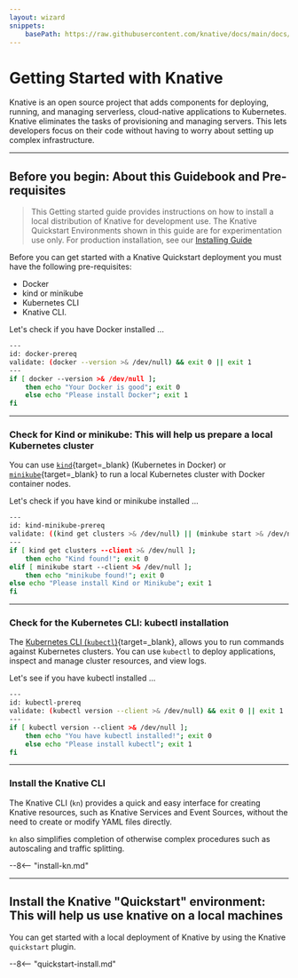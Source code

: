 ```yaml
---
layout: wizard
snippets:
    basePath: https://raw.githubusercontent.com/knative/docs/main/docs/snippets
---
```

# Getting Started with Knative

Knative is an open source project that adds components for deploying, running, and managing serverless, cloud-native applications to Kubernetes. Knative eliminates the tasks of provisioning and managing servers. This lets developers focus on their code without having to worry about setting up complex infrastructure.

---

## Before you begin: About this Guidebook and Pre-requisites

> This Getting started guide provides instructions on how to install a local distribution of Knative for development use. The Knative Quickstart Environments shown in this guide are for experimentation use only. For production installation, see our [Installing Guide](../install/README.md)

Before you can get started with a Knative Quickstart deployment you must have the following pre-requisites: 
- Docker
- kind or minikube
- Kubernetes CLI
- Knative CLI.

Let's check if you have Docker installed ...

```bash
---
id: docker-prereq
validate: (docker --version >& /dev/null) && exit 0 || exit 1
---
if [ docker --version >& /dev/null ];
    then echo "Your Docker is good"; exit 0
    else echo "Please install Docker"; exit 1
fi
```

---

### Check for Kind or minikube: This will help us prepare a local Kubernetes cluster

You can use [`kind`](https://kind.sigs.k8s.io/docs/user/quick-start){target=_blank} (Kubernetes in Docker) or [`minikube`](https://minikube.sigs.k8s.io/docs/start/){target=_blank} to run a local Kubernetes cluster with Docker container nodes.

Let's check if you have kind or minikube installed ...

```bash
---
id: kind-minikube-prereq
validate: ((kind get clusters >& /dev/null) || (minkube start >& /dev/null)) && exit 0 || exit 1
---
if [ kind get clusters --client >& /dev/null ];
    then echo "Kind found!"; exit 0
elif [ minikube start --client >& /dev/null ];
    then echo "minikube found!"; exit 0
else echo "Please install Kind or Minikube"; exit 1
fi
```

---

### Check for the Kubernetes CLI: kubectl installation

The [Kubernetes CLI (`kubectl`)](https://kubernetes.io/docs/tasks/tools/install-kubectl){target=_blank}, allows you to run commands against Kubernetes clusters. You can use `kubectl` to deploy applications, inspect and manage cluster resources, and view logs.

Let's see if you have kubectl installed ... 

```bash
---
id: kubectl-prereq
validate: (kubectl version --client >& /dev/null) && exit 0 || exit 1
---
if [ kubectl version --client >& /dev/null ];
    then echo "You have kubectl installed!"; exit 0
    else echo "Please install kubectl"; exit 1
fi
```

---

### Install the Knative CLI

The Knative CLI (`kn`) provides a quick and easy interface for creating Knative resources, such as Knative Services and Event Sources, without the need to create or modify YAML files directly.

`kn` also simplifies completion of otherwise complex procedures such as autoscaling and traffic splitting.

--8<-- "install-kn.md"

---

## Install the Knative "Quickstart" environment: This will help us use knative on a local machines

You can get started with a local deployment of Knative by using the Knative `quickstart` plugin.

--8<-- "quickstart-install.md"